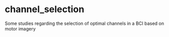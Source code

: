 # channel_selection
Some studies regarding the selection of optimal channels in a BCI based on motor imagery

